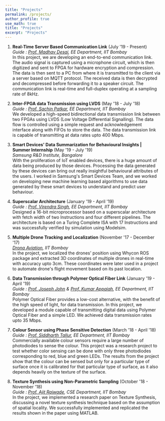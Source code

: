 ```yaml
---
title: "Projects"
permalink: /projects/
author_profile: true
use_math: true
title: "Projects"
excerpt: "Projects"
---
```


<!-- Projects: -->
<!-- === -->
1.  **Real-Time Server Based Communication Link** (July '19 - Present) <br/>
    *Guide : [Prof. Madhav Desai](https://www.ee.iitb.ac.in/web/people/faculty/home/madhav), EE Department, IIT Bombay* <br/>
    In this project, we are developing an end-to-end communication link. The audio signal is captured using a microphone circuit, which is then digitized and sent to FPGA for hardware encryption and compression. The data is then sent to a PC from where it is transmitted to the client via a server based on MQTT protocol. The received data is then decrypted and decompressed before forwarding it to a speaker circuit. The communication link is real-time and full-duplex operating at a sampling rate of 8kHz.
    
2.  **Inter-FPGA data Transmission using LVDS** (May '18 - July '18) <br/>
    *Guide : [Prof. Sachin Patkar](https://www.ee.iitb.ac.in/wiki/faculty/patkar), EE Department, IIT Bombay* <br/>
    We developed a high-speed bidirectional data transmission link between two FPGAs using LVDS (Low Voltage Differential Signalling). The data flow is controlled using a simple request and acknowledgement interface along with FIFOs to store the data. The data transmission link is capable of transmitting at data rates upto 400 Mbps. 
    
3.  **Smart Devices' Data Summarization for Behavioural Insights | Summer Internship** (May '19 - July '19) <br/>
    *Samsung R&D Institute, Bangalore* <br/>
    With the proliferation of IoT enabled devices, there is a huge amount of data being produced by those devices. Processing the data generated by these devices can bring out really insightful behavioural attributes of the users. I worked in Samsung's Smart Devices Team, and we worked on developing new machine learning based algorithms to use data generated by these smart devices to understand and predict user behaviour.


4.  **Superscalar Architecture** (January '19 - April '19) <br/>
    *Guide : [Prof. Virendra Singh](https://www.ee.iitb.ac.in/~viren/), EE Department, IIT Bombay* <br/>
    Designed a 16-bit microprocessor based on a superscalar architecture with fetch width of two Instructions and four different pipelines. The architecture is based on a Turing Complete ISA with 17 Instructions and was successfully verified by simulation using Modelsim.
    
5.  **Multiple Drone Tracking and Localization** (November '17 - December '17) <br/>
    *[Drona Aviation](https://www.dronaaviation.com/), IIT Bombay* <br/>
    In the project, we localized the drones' position using Whycon ROS package and extracted 3D coordinates of multiple drones in real-time with accuracy upto 3cm. These coordinates were later used in a project to automate drone's flight movement based on its past location.

6.  **Data Transmission through Polymer Optical Fiber Link** (January '19 - April '19) <br/>
    *Guide : [Prof. Joseph John](https://www.ee.iitb.ac.in/wiki/faculty/jjohn) & [Prof. Kumar Appaiah](https://www.ee.iitb.ac.in/~akumar/), EE Department, IIT Bombay* <br/>
    Polymer Optical Fiber provides a low-cost alternative, with the benefit of the high speed of light, for data transmission. In this project, we developed a module capable of transmitting digital data using Polymer Optical Fiber and a simple LED. We achieved data transmission rates upto 35 Mbps.
    
7.  **Colour Sensor using Phase Sensitive Detection** (March '18 - April '18) <br/>
    *Guide : [Prof. Siddharth Tallur](https://www.ee.iitb.ac.in/web/people/faculty/home/stallur), EE Department, IIT Bombay* <br/>
    Commercially available colour sensors require a large number of photodiodes to sense the colour. This project was a research project to test whether color sensing can be done with only three photodiodes corresponding to red, blue and green LEDs. The results from the project show that the colour can be sensed but only for a particular type of surface once it is calibrated for that particular type of surface, as it also depends heavily on the texture of the surface.
    
8.  **Texture Synthesis using Non-Parametric Sampling** (October '18 - November '18) <br/>
    *Guide : [Prof. Ajit Rajwade](https://www.cse.iitb.ac.in/~ajitvr/), CSE Department, IIT Bombay* <br/>
    In the project, we implemented a research paper on Texture Synthesis, discussing a novel texture synthesis technique based on the assumption of spatial locality. We successfully implemented and replicated the results shown in the paper using MATLAB.
